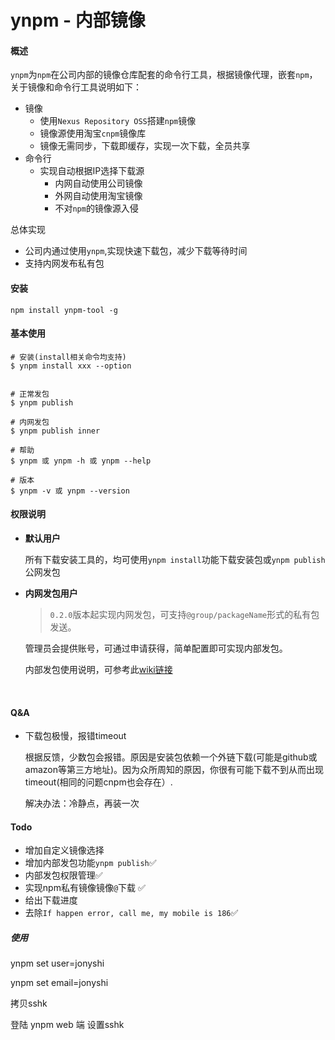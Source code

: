 # ynpm - 内部镜像

#### 概述

`ynpm`为`npm`在公司内部的镜像仓库配套的命令行工具，根据镜像代理，嵌套`npm`，关于镜像和命令行工具说明如下：

- 镜像
  - 使用`Nexus Repository OSS`搭建`npm`镜像
  - 镜像源使用淘宝`cnpm`镜像库
  - 镜像无需同步，下载即缓存，实现一次下载，全员共享
- 命令行
  - 实现自动根据IP选择下载源
    - 内网自动使用公司镜像
    - 外网自动使用淘宝镜像
    - 不对`npm`的镜像源入侵

总体实现

- 公司内通过使用`ynpm`,实现快速下载包，减少下载等待时间
- 支持内网发布私有包



#### 安装

```
npm install ynpm-tool -g
```



#### 基本使用

```
# 安装(install相关命令均支持)
$ ynpm install xxx --option


# 正常发包
$ ynpm publish

# 内网发包
$ ynpm publish inner

# 帮助
$ ynpm 或 ynpm -h 或 ynpm --help

# 版本
$ ynpm -v 或 ynpm --version
```



#### 权限说明

- **默认用户**

  所有下载安装工具的，均可使用`ynpm install`功能下载安装包或`ynpm publish`公网发包

- **内网发包用户**

  > `0.2.0`版本起实现内网发包，可支持`@group/packageName`形式的私有包发送。

  管理员会提供账号，可通过申请获得，简单配置即可实现内部发包。

  内部发包使用说明，可参考此[wiki链接](https://github.com/iuap-design/ynpm-tool/wiki)

  ​


#### Q&A

* 下载包极慢，报错timeout

  根据反馈，少数包会报错。原因是安装包依赖一个外链下载(可能是github或amazon等第三方地址)。因为众所周知的原因，你很有可能下载不到从而出现timeout(相同的问题cnpm也会存在）.

  解决办法：冷静点，再装一次



#### Todo

- 增加自定义镜像选择
- 增加内部发包功能`ynpm publish`✅
- 内部发包权限管理✅
- 实现npm私有镜像镜像`@`下载 ✅
- 给出下载进度
- 去除`If happen error, call me, my mobile is 186`✅




##### 使用

ynpm set user=jonyshi

ynpm set email=jonyshi

拷贝sshk 

登陆 ynpm web 端  设置sshk

